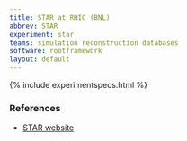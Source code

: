 ```yaml
---
title: STAR at RHIC (BNL)
abbrev: STAR
experiment: star
teams: simulation reconstruction databases
software: rootframework
layout: default
---
```


{% include experimentspecs.html %}

### References

- [STAR website](https://www.star.bnl.gov)

